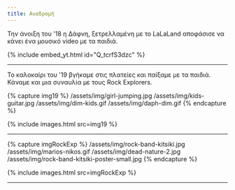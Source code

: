```yaml
---
title: Αναδρομή
---
```


Την άνοιξη του '18 η Δάφνη, ξετρελλαμένη με το LaLaLand αποφάσισε να κάνει ένα μουσικό video με τα παιδιά.

<!--more-->

{% include embed_yt.html id="Q_tcrfS3dzc" %}

<hr/>

Το καλοκαίρι του '19 βγήκαμε στις πλατείες και παίξαμε με τα παιδιά. Κάναμε και μια συναυλία με τους Rock Explorers.

{% capture img19 %}
/assets/img/girl-jumping.jpg
/assets/img/kids-guitar.jpg
/assets/img/dim-kids.gif
/assets/img/daph-dim.gif
{% endcapture %}

{% include images.html src=img19 %}

<hr/>

{% capture imgRockExp %}
/assets/img/rock-band-kitsiki.jpg
/assets/img/marios-nikos.gif
/assets/img/dead-nature-2.jpg
/assets/img/rock-band-kitsiki-poster-small.jpg
{% endcapture %}

{% include images.html src=imgRockExp %}

<hr/>

